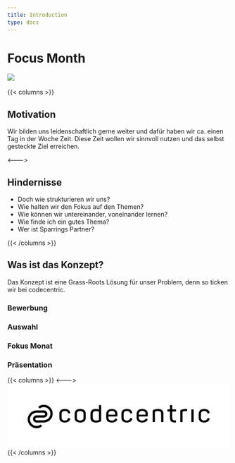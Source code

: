 ```yaml
---
title: Introduction
type: docs
---
```


# Focus Month
![](./images/team_work.jpg)

{{< columns >}}
## Motivation

Wir bilden uns leidenschaftlich gerne weiter und dafür haben wir ca. einen Tag in der Woche Zeit.
Diese Zeit wollen wir sinnvoll nutzen und das selbst gesteckte Ziel erreichen.


<--->
## Hindernisse

* Doch wie strukturieren wir uns?
* Wie halten wir den Fokus auf den Themen?
* Wie können wir untereinander, voneinander lernen?
* Wie finde ich ein gutes Thema?
* Wer ist Sparrings Partner?

{{< /columns >}}

## Was ist das Konzept?

Das Konzept ist eine Grass-Roots Lösung für unser Problem, denn so ticken wir bei codecentric.

### Bewerbung

### Auswahl

### Fokus Monat

### Präsentation

{{< columns >}}
<--->
![](./images/logo.png)
{{< /columns >}}